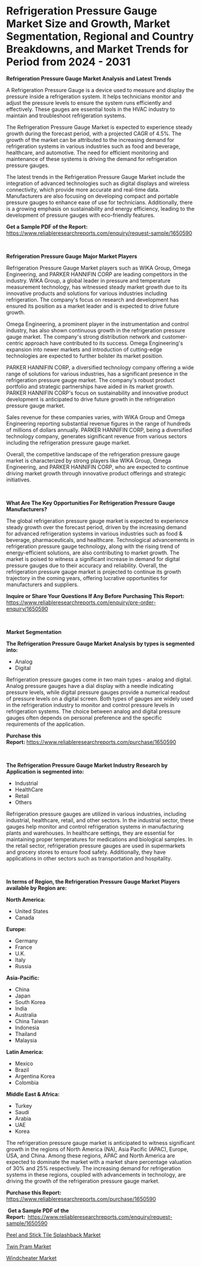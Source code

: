 <p><h1>Refrigeration Pressure Gauge Market Size and Growth, Market Segmentation, Regional and Country Breakdowns, and Market Trends for Period from 2024 -  2031</h1></p><p><strong>Refrigeration Pressure Gauge Market Analysis and Latest Trends</strong></p>
<p><p>A Refrigeration Pressure Gauge is a device used to measure and display the pressure inside a refrigeration system. It helps technicians monitor and adjust the pressure levels to ensure the system runs efficiently and effectively. These gauges are essential tools in the HVAC industry to maintain and troubleshoot refrigeration systems.</p><p>The Refrigeration Pressure Gauge Market is expected to experience steady growth during the forecast period, with a projected CAGR of 4.5%. The growth of the market can be attributed to the increasing demand for refrigeration systems in various industries such as food and beverage, healthcare, and automotive. The need for efficient monitoring and maintenance of these systems is driving the demand for refrigeration pressure gauges.</p><p>The latest trends in the Refrigeration Pressure Gauge Market include the integration of advanced technologies such as digital displays and wireless connectivity, which provide more accurate and real-time data. Manufacturers are also focusing on developing compact and portable pressure gauges to enhance ease of use for technicians. Additionally, there is a growing emphasis on sustainability and energy efficiency, leading to the development of pressure gauges with eco-friendly features.</p></p>
<p><strong>Get a Sample PDF of the Report:&nbsp;</strong> <a href="https://www.reliableresearchreports.com/enquiry/request-sample/1650590">https://www.reliableresearchreports.com/enquiry/request-sample/1650590</a></p>
<p>&nbsp;</p>
<p><strong>Refrigeration Pressure Gauge Major Market Players</strong></p>
<p><p>Refrigeration Pressure Gauge Market players such as WIKA Group, Omega Engineering, and PARKER HANNIFIN CORP are leading competitors in the industry. WIKA Group, a global leader in pressure and temperature measurement technology, has witnessed steady market growth due to its innovative products and solutions for various industries including refrigeration. The company's focus on research and development has ensured its position as a market leader and is expected to drive future growth.</p><p>Omega Engineering, a prominent player in the instrumentation and control industry, has also shown continuous growth in the refrigeration pressure gauge market. The company's strong distribution network and customer-centric approach have contributed to its success. Omega Engineering's expansion into newer markets and introduction of cutting-edge technologies are expected to further bolster its market position.</p><p>PARKER HANNIFIN CORP, a diversified technology company offering a wide range of solutions for various industries, has a significant presence in the refrigeration pressure gauge market. The company's robust product portfolio and strategic partnerships have aided in its market growth. PARKER HANNIFIN CORP's focus on sustainability and innovative product development is anticipated to drive future growth in the refrigeration pressure gauge market.</p><p>Sales revenue for these companies varies, with WIKA Group and Omega Engineering reporting substantial revenue figures in the range of hundreds of millions of dollars annually. PARKER HANNIFIN CORP, being a diversified technology company, generates significant revenue from various sectors including the refrigeration pressure gauge market.</p><p>Overall, the competitive landscape of the refrigeration pressure gauge market is characterized by strong players like WIKA Group, Omega Engineering, and PARKER HANNIFIN CORP, who are expected to continue driving market growth through innovative product offerings and strategic initiatives.</p></p>
<p>&nbsp;</p>
<p><strong>What Are The Key Opportunities For Refrigeration Pressure Gauge Manufacturers?</strong></p>
<p><p>The global refrigeration pressure gauge market is expected to experience steady growth over the forecast period, driven by the increasing demand for advanced refrigeration systems in various industries such as food & beverage, pharmaceuticals, and healthcare. Technological advancements in refrigeration pressure gauge technology, along with the rising trend of energy-efficient solutions, are also contributing to market growth. The market is poised to witness a significant increase in demand for digital pressure gauges due to their accuracy and reliability. Overall, the refrigeration pressure gauge market is projected to continue its growth trajectory in the coming years, offering lucrative opportunities for manufacturers and suppliers.</p></p>
<p><strong>Inquire or Share Your Questions If Any Before Purchasing This Report:</strong> <a href="https://www.reliableresearchreports.com/enquiry/pre-order-enquiry/1650590">https://www.reliableresearchreports.com/enquiry/pre-order-enquiry/1650590</a></p>
<p>&nbsp;</p>
<p><strong>Market Segmentation</strong></p>
<p><strong>The Refrigeration Pressure Gauge Market Analysis by types is segmented into:</strong></p>
<p><ul><li>Analog</li><li>Digital</li></ul></p>
<p><p>Refrigeration pressure gauges come in two main types - analog and digital. Analog pressure gauges have a dial display with a needle indicating pressure levels, while digital pressure gauges provide a numerical readout of pressure levels on a digital screen. Both types of gauges are widely used in the refrigeration industry to monitor and control pressure levels in refrigeration systems. The choice between analog and digital pressure gauges often depends on personal preference and the specific requirements of the application.</p></p>
<p><strong>Purchase this Report:&nbsp;</strong><a href="https://www.reliableresearchreports.com/purchase/1650590">https://www.reliableresearchreports.com/purchase/1650590</a></p>
<p>&nbsp;</p>
<p><strong>The Refrigeration Pressure Gauge Market Industry Research by Application is segmented into:</strong></p>
<p><ul><li>Industrial</li><li>HealthCare</li><li>Retail</li><li>Others</li></ul></p>
<p><p>Refrigeration pressure gauges are utilized in various industries, including industrial, healthcare, retail, and other sectors. In the industrial sector, these gauges help monitor and control refrigeration systems in manufacturing plants and warehouses. In healthcare settings, they are essential for maintaining proper temperatures for medications and biological samples. In the retail sector, refrigeration pressure gauges are used in supermarkets and grocery stores to ensure food safety. Additionally, they have applications in other sectors such as transportation and hospitality.</p></p>
<p>&nbsp;</p>
<p><strong>In terms of Region, the Refrigeration Pressure Gauge Market Players available by Region are:</strong></p>
<p>
    <p> <strong> North America: </strong>
        <ul>
            <li>United States</li>
            <li>Canada</li>
        </ul>
        </p> 
    <p> <strong> Europe: </strong>
        <ul>
            <li>Germany</li>
            <li>France</li>
            <li>U.K.</li>
            <li>Italy</li>
            <li>Russia</li>
        </ul>
        </p> 
    <p> <strong> Asia-Pacific: </strong>
        <ul>
            <li>China</li>
            <li>Japan</li>
            <li>South Korea</li>
            <li>India</li>
            <li>Australia</li>
            <li>China Taiwan</li>
            <li>Indonesia</li>
            <li>Thailand</li>
            <li>Malaysia</li>
        </ul>
        </p> 
    <p> <strong> Latin America: </strong>
        <ul>
            <li>Mexico</li>
            <li>Brazil</li>
            <li>Argentina Korea</li>
            <li>Colombia</li>
        </ul>
        </p> 
    <p> <strong> Middle East & Africa: </strong>
        <ul>
            <li>Turkey</li>
            <li>Saudi</li>
            <li>Arabia</li>
            <li>UAE</li>
            <li>Korea</li>
        </ul>
    </p>
    </p>
<p><p>The refrigeration pressure gauge market is anticipated to witness significant growth in the regions of North America (NA), Asia Pacific (APAC), Europe, USA, and China. Among these regions, APAC and North America are expected to dominate the market with a market share percentage valuation of 30% and 25% respectively. The increasing demand for refrigeration systems in these regions, coupled with advancements in technology, are driving the growth of the refrigeration pressure gauge market.</p></p>
<p><strong>Purchase this Report: </strong><a href="https://www.reliableresearchreports.com/purchase/1650590">https://www.reliableresearchreports.com/purchase/1650590</a></p>
<p>&nbsp;<strong>Get a Sample PDF of the Report:&nbsp;&nbsp;</strong><a href="https://www.reliableresearchreports.com/enquiry/request-sample/1650590">https://www.reliableresearchreports.com/enquiry/request-sample/1650590</a></p>
<p><strong></strong></p>
<p><p><a href="https://github.com/jaidynmorantestelletmjzya/Market-Research-Report-List-1/blob/main/peel-and-stick-tile-splashback-market.md">Peel and Stick Tile Splashback Market</a></p><p><a href="https://github.com/juniordelafrance/Market-Research-Report-List-2/blob/main/twin-pram-market.md">Twin Pram Market</a></p><p><a href="https://github.com/ruddyyedelwadw/Market-Research-Report-List-1/blob/main/windcheater-market.md">Windcheater Market</a></p></p>